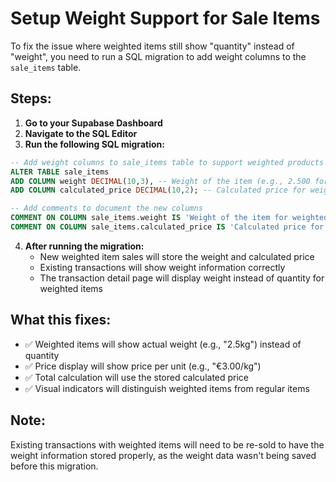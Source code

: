 # Setup Weight Support for Sale Items

To fix the issue where weighted items still show "quantity" instead of "weight", you need to run a SQL migration to add weight columns to the `sale_items` table.

## Steps:

1. **Go to your Supabase Dashboard**
2. **Navigate to the SQL Editor**
3. **Run the following SQL migration:**

```sql
-- Add weight columns to sale_items table to support weighted products
ALTER TABLE sale_items 
ADD COLUMN weight DECIMAL(10,3), -- Weight of the item (e.g., 2.500 for 2.5kg)
ADD COLUMN calculated_price DECIMAL(10,2); -- Calculated price for weighted items (weight * price_per_unit)

-- Add comments to document the new columns
COMMENT ON COLUMN sale_items.weight IS 'Weight of the item for weighted products (e.g., 2.500 for 2.5kg)';
COMMENT ON COLUMN sale_items.calculated_price IS 'Calculated price for weighted items (weight * price_per_unit)';
```

4. **After running the migration:**
   - New weighted item sales will store the weight and calculated price
   - Existing transactions will show weight information correctly
   - The transaction detail page will display weight instead of quantity for weighted items

## What this fixes:

- ✅ Weighted items will show actual weight (e.g., "2.5kg") instead of quantity
- ✅ Price display will show price per unit (e.g., "€3.00/kg")
- ✅ Total calculation will use the stored calculated price
- ✅ Visual indicators will distinguish weighted items from regular items

## Note:

Existing transactions with weighted items will need to be re-sold to have the weight information stored properly, as the weight data wasn't being saved before this migration.
